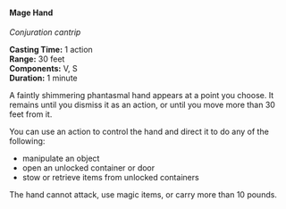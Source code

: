 #### Mage Hand
<!-- markdownlint-disable link-image-reference-definitions -->
[_metadata_:spell_name]:- "Mage Hand"
[_metadata_:spell_level]:- "0"
[_metadata_:spell_school]:- "conjuration"
[_metadata_:ritual]:- "false"
[_metadata_:casting_time_amount]:- "1"
[_metadata_:casting_time_unit]:- "action"
[_metadata_:range]:- "30 feet"
[_metadata_:target]:- "a point in range"
[_metadata_:components_verbal]:- "true"
[_metadata_:components_somatic]:- "true"
[_metadata_:components_material]:- "false"
[_metadata_:duration]:- "1 minute"
[_metadata_:concentration]:- "false"
[_metadata_:compared_to_wotc_srd_5.1]:- "mechanics_same_wording_different"
[_metadata_:compared_to_a5e_srd]:- "mechanics_same_wording_different"
<!-- markdownlint-disable-next-line no-emphasis-as-heading -->
_Conjuration cantrip_

**Casting Time:** 1 action \
**Range:** 30 feet \
**Components:** V, S \
**Duration:** 1 minute

A faintly shimmering phantasmal hand appears at a point you choose.
It remains until you dismiss it as an action, or until you move more than 30 feet from it.

You can use an action to control the hand and direct it to do any of the following:

- manipulate an object
- open an unlocked container or door
- stow or retrieve items from unlocked containers

The hand cannot attack, use magic items, or carry more than 10 pounds.

